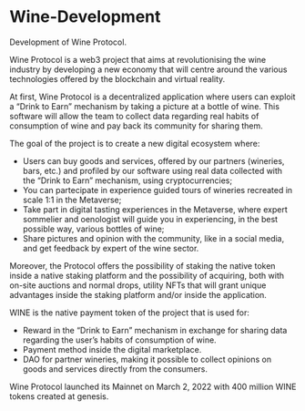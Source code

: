# Wine-Development
Development of Wine Protocol.

Wine Protocol is a web3 project that aims at revolutionising the wine industry by developing a new economy that will centre around the various technologies offered by the blockchain and virtual reality.
 
At first, Wine Protocol is a decentralized application where users can exploit a “Drink to Earn” mechanism by taking a picture at a bottle of wine. This software will allow the team to collect data regarding real habits of consumption of wine and pay back its community for sharing them.  

The goal of the project is to create a new digital ecosystem where:

- Users can buy goods and services, offered by our partners (wineries, bars, etc.) and profiled by our software using real data collected with the “Drink to Earn” mechanism, using cryptocurrencies;
- You can partecipate in experience guided tours of wineries recreated in scale 1:1 in the Metaverse;
- Take part in digital tasting experiences in the Metaverse, where expert sommelier and oenologist will guide you in experiencing, in the best possible way, various bottles of wine; 
- Share pictures and opinion with the community, like in a social media, and get feedback by expert of the wine sector.

Moreover, the Protocol offers the possibility of staking the native token inside a native staking platform and the possibility of acquiring, both with on-site auctions and normal drops, utility NFTs that will grant unique advantages inside the staking platform and/or inside the application.

WINE is the native payment token of the project that is used for:

- Reward in the “Drink to Earn” mechanism in exchange for sharing data regarding the user’s habits of consumption of wine. 
- Payment method inside the digital marketplace.
- DAO for partner wineries, making it possible to collect opinions on goods and services directly from the consumers.

Wine Protocol launched its Mainnet on March 2, 2022 with 400 million WINE tokens created at genesis.
